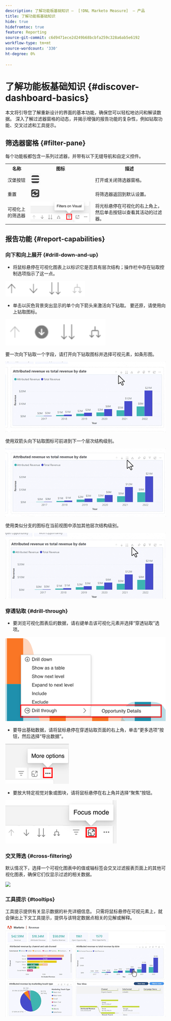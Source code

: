 ```yaml
---
description: 了解功能板基础知识 —  [!DNL Marketo Measure]  — 产品
title: 了解功能板基础知识
hide: true
hidefromtoc: true
feature: Reporting
source-git-commit: c6d9471ece2d249b68bcbfa259c328a6ab5e6192
workflow-type: tm+mt
source-wordcount: '330'
ht-degree: 0%

---
```


# 了解功能板基础知识 {#discover-dashboard-basics}

本文将引导您了解重新设计的界面的基本功能，确保您可以轻松地访问和解读数据。 深入了解过滤器窗格的动态，并揭示增强的报告功能的复杂性，例如钻取功能、交叉过滤和工具提示。

## 筛选器窗格 {#filter-pane}

每个功能板都包含一系列过滤器，并带有以下无缝导航和自定义控件。

<table style="table-layout:auto"> 
 <tbody> 
  <tr> 
   <th>名称</th> 
   <th>图标</th>
   <th>描述</th>
  </tr> 
  <tr> 
   <td>汉堡按钮</td> 
   <td><img src="assets/discover-dashboard-basics-1.png"></td>
   <td>打开或关闭筛选器窗格。</td>
  </tr>
  <tr> 
   <td>重置</td> 
   <td><img src="assets/discover-dashboard-basics-2.png"></td>
   <td>将筛选器返回到默认设置。</td>
  </tr>
   <tr> 
   <td>可视化上的筛选器</td> 
   <td><img src="assets/discover-dashboard-basics-3.png"></td>
   <td>将光标悬停在可视化的右上角上，然后单击按钮以查看其活动的过滤器。</td>
  </tr>
 </tbody> 
</table>

## 报告功能 {#report-capabilities}

### 向下和向上展开 {#drill-down-and-up}

* 将鼠标悬停在可视化图表上以标识它是否具有层次结构；操作栏中存在钻取控制选项指示了这一点。

![](assets/discover-dashboard-basics-4.png)

* 单击以灰色背景突出显示的单个向下箭头来激活向下钻取。 要还原，请使用向上钻取图标。

![](assets/discover-dashboard-basics-5.png)

要一次向下钻取一个字段，请打开向下钻取图标并选择可视元素，如条形图。

![](assets/discover-dashboard-basics-6.gif)

使用双箭头向下钻取图标可前进到下一个层次结构级别。

![](assets/discover-dashboard-basics-7.gif)

使用类似分支的图标在当前视图中添加其他层次结构级别。

![](assets/discover-dashboard-basics-8.gif)

### 穿透钻取 {#drill-through}

* 要浏览可视化图表后的数据，请右键单击该可视化元素并选择“穿透钻取”选项。

![](assets/discover-dashboard-basics-9.png)

* 要导出基础数据，请将鼠标悬停在穿透钻取页面的右上角，单击“更多选项”按钮，然后选择“导出数据”。

![](assets/discover-dashboard-basics-10.png)

* 要放大特定视觉对象或图块，请将鼠标悬停在右上角并选择“聚焦”按钮。

![](assets/discover-dashboard-basics-11.png)

### 交叉筛选 {#cross-filtering}

默认情况下，选择一个可视化图表中的值或轴标签会交叉过滤报表页面上的其他可视化图表，确保它们仅显示过滤的相关数据。

![](assets/discover-dashboard-basics-12.gif)

### 工具提示 {#tooltips}

工具提示提供有关显示数据的补充详细信息。 只需将鼠标悬停在可视元素上，就会弹出上下文工具提示，提供与该特定数据点相关的见解或解释。

![](assets/discover-dashboard-basics-13.gif)
